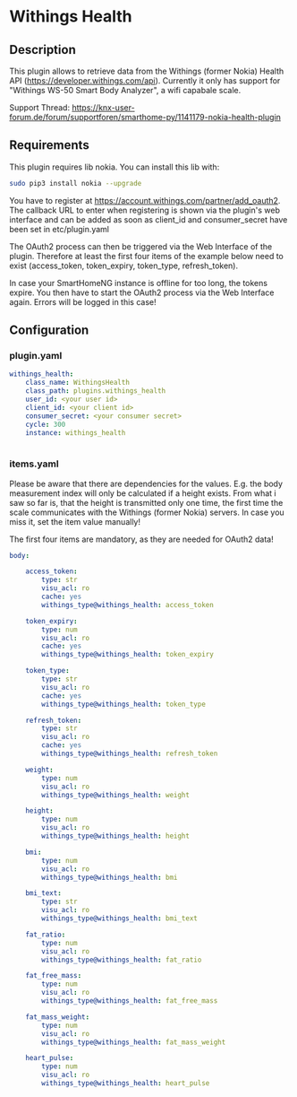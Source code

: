 # Withings Health

## Description

This plugin allows to retrieve data from the Withings (former Nokia) Health API (https://developer.withings.com/api). Currently it 
only has support for "Withings WS-50 Smart Body Analyzer", a wifi capabale scale.

Support Thread: https://knx-user-forum.de/forum/supportforen/smarthome-py/1141179-nokia-health-plugin

## Requirements

This plugin requires lib nokia. You can install this lib with: 

```bash
sudo pip3 install nokia --upgrade
```

You have to register at https://account.withings.com/partner/add_oauth2.
The callback URL to enter when registering is shown via the plugin's web interface and can be added as soon as client_id and consumer_secret have been set in etc/plugin.yaml

The OAuth2 process can then be triggered via the Web Interface of the plugin. Therefore at least the first four items of the example below need to exist (access_token, token_expiry, token_type, refresh_token).

In case your SmartHomeNG instance is offline for too long, the tokens expire. You then have to start the OAuth2 process via the Web Interface again. Errors will be logged in this case!

## Configuration

### plugin.yaml
```yaml
withings_health: 
    class_name: WithingsHealth
    class_path: plugins.withings_health
    user_id: <your user id>
    client_id: <your client id>
    consumer_secret: <your consumer secret>
    cycle: 300
    instance: withings_health
    
```

### items.yaml

Please be aware that there are dependencies for the values. E.g. the body measurement index will only be calculated if a
height exists. From what i saw so far is, that the height is transmitted only one time, the first time the scale 
communicates with the Withings (former Nokia) servers. In case you miss it, set the item value manually!

The first four items are mandatory, as they are needed for OAuth2 data!

```yaml
body:

    access_token:
        type: str
        visu_acl: ro
        cache: yes
        withings_type@withings_health: access_token

    token_expiry:
        type: num
        visu_acl: ro
        cache: yes
        withings_type@withings_health: token_expiry

    token_type:
        type: str
        visu_acl: ro
        cache: yes
        withings_type@withings_health: token_type

    refresh_token:
        type: str
        visu_acl: ro
        cache: yes
        withings_type@withings_health: refresh_token

    weight:
        type: num
        visu_acl: ro
        withings_type@withings_health: weight

    height:
        type: num
        visu_acl: ro
        withings_type@withings_health: height

    bmi:
        type: num
        visu_acl: ro
        withings_type@withings_health: bmi

    bmi_text:
        type: str
        visu_acl: ro
        withings_type@withings_health: bmi_text

    fat_ratio:
        type: num
        visu_acl: ro
        withings_type@withings_health: fat_ratio

    fat_free_mass:
        type: num
        visu_acl: ro
        withings_type@withings_health: fat_free_mass

    fat_mass_weight:
        type: num
        visu_acl: ro
        withings_type@withings_health: fat_mass_weight

    heart_pulse:
        type: num
        visu_acl: ro
        withings_type@withings_health: heart_pulse
```

